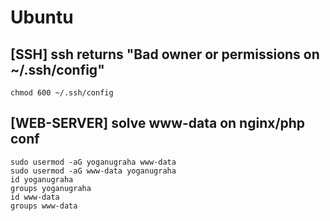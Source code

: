 # Ubuntu
## [SSH] ssh returns "Bad owner or permissions on ~/.ssh/config"
```
chmod 600 ~/.ssh/config
```

## [WEB-SERVER] solve www-data on nginx/php conf
```
sudo usermod -aG yoganugraha www-data
sudo usermod -aG www-data yoganugraha
id yoganugraha
groups yoganugraha
id www-data
groups www-data
```